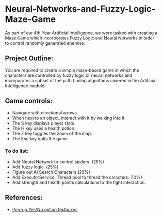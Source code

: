 # Neural-Networks-and-Fuzzy-Logic-Maze-Game
As part of our 4th Year Artificial Intelligence, we were tasked with creating a Maze Game which incorporates Fuzzy Logic and Neural Networks in order to control randomly generated enemies.

## Project Outline:
You are required to create a simple maze-based game in which the characters are controlled by fuzzy logic or neural networks and incorporates a subset of the path finding algorithms covered in the Artificial Intelligence module.

## Game controls:
- Navigate with directional arrows.
- When next to an object, interact with it by walking into it.
- The S key displays player stats.
- The H key uses a health potion.
- The Z key toggles the zoom of the map.
- The Esc key quits the game.

### To do list:
- Add Neural Network to control spiders. (25%)
- Add fuzzy logic. (25%)
- Figure out AI Search Characters.(20%)
- Add ExecutorService, Thread pool to thread the caracters. (10%)
- Add strength and health points calculations to the fight interaction.

## References:
- [Pop-up Yes/No option textboxes](http://stackoverflow.com/questions/8689122/joptionpane-yes-no-options-confirm-dialog-box-issue-java)
